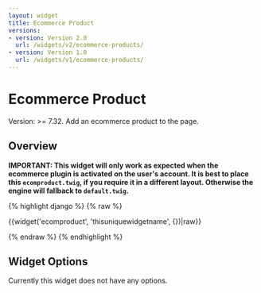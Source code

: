 ```yaml
---
layout: widget
title: Ecommerce Product
versions:
- version: Version 2.0
  url: /widgets/v2/ecommerce-products/
- version: Version 1.0
  url: /widgets/v1/ecommerce-products/
---
```


# Ecommerce Product

Version: >= 7.32. Add an ecommerce product to the page.

## Overview

**IMPORTANT: This widget will only work as expected when the ecommerce plugin is activated on the user's account. It is best to place this ```ecomproduct.twig```, if you require it in a different layout. Otherwise the engine will fallback to ```default.twig```.**

{% highlight django %}
{% raw %}

  {{widget('ecomproduct', 'thisuniquewidgetname', {})|raw}}

{% endraw %}
{% endhighlight %}

## Widget Options

Currently this widget does not have any options.
